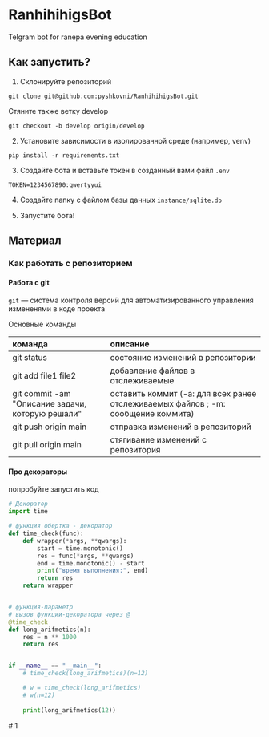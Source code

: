 # RanhihihigsBot
Telgram bot for ranepa evening education

## Как запустить?

1. Склонируйте репозиторий

```
git clone git@github.com:pyshkovni/RanhihihigsBot.git
```

Стяните также ветку develop

```
git checkout -b develop origin/develop
```

2. Установите зависимости в изолированной среде (например, venv)

```
pip install -r requirements.txt
```

3. Создайте бота и вставьте токен в созданный вами файл `.env`

```
TOKEN=1234567890:qwertyyui
```

4. Создайте папку с файлом базы данных `instance/sqlite.db`

5. Запустите бота!

## Материал

### Как работать с репозиторием

#### Работа с git

`git` — система контроля версий для автоматизированного управления измененями в коде проекта

Основные команды

команда | описание
:-- | :--
git status | состояние изменений в репозитории
git add file1 file2 | добавление файлов в отслеживаемые
git commit -am "Описание задачи, которую решали" | оставить коммит (-a: для всех ранее отслеживаемых файлов ; -m: сообщение коммита) 
git push origin main | отправка изменений в репозиторий
git pull origin main | стягивание изменений с репозитория

#### Про декораторы

попробуйте запустить код

```Python
# Декоратор
import time

# функция обертка - декоратор
def time_check(func):
    def wrapper(*args, **qwargs):
        start = time.monotonic()
        res = func(*args, **qwargs)
        end = time.monotonic() - start
        print("время выполнения:", end)
        return res
    return wrapper


# функция-параметр
# вызов функции-декоратора через @
@time_check
def long_arifmetics(n):
    res = n ** 1000
    return res


if __name__ == "__main__":
    # time_check(long_arifmetics)(n=12)

    # w = time_check(long_arifmetics)
    # w(n=12)
    
    print(long_arifmetics(12))
```
#   1  
 